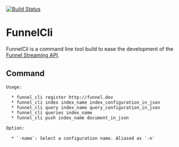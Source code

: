 [![Build Status](https://travis-ci.org/chatgris/funnel_cli.png?branch=master)](https://travis-ci.org/chatgris/funnel_cli)
# FunnelCli

FunnelCli is a command line tool build to ease the development of the [Funnel
Streaming API](https://github.com/AF83/funnel).


## Command


``` shell
Usage:

  * funnel_cli register http://funnel.dev
  * funnel_cli index index_name index_configuration_in_json
  * funnel_cli query index_name query_configuration_in_json
  * funnel_cli queries index_name
  * funnel_cli push index_name document_in_json

Option:

  * `-name`: Select a configuration name. Aliased as `-n`
```
